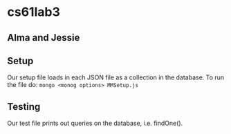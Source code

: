# cs61lab3
## Alma and Jessie

## Setup
Our setup file loads in each JSON file as a collection in the database. To run the file do:
`mongo <monog options> MMSetup.js`

## Testing
Our test file prints out queries on the database, i.e. findOne().
